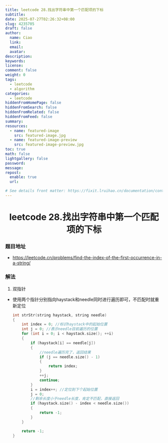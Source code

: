 ```yaml
---
title: leetcode 28.找出字符串中第一个匹配项的下标
subtitle:
date: 2025-07-27T02:26:32+08:00
slug: 4235705
draft: false
author:
  name: Ciao
  link:
  email:
  avatar:
description:
keywords:
license:
comment: false
weight: 0
tags:
  - leetcode
  - algorithm
categories:
  - leetcode
hiddenFromHomePage: false
hiddenFromSearch: false
hiddenFromRelated: false
hiddenFromFeed: false
summary:
resources:
  - name: featured-image
    src: featured-image.jpg
  - name: featured-image-preview
    src: featured-image-preview.jpg
toc: true
math: false
lightgallery: false
password:
message:
repost:
  enable: true
  url:

# See details front matter: https://fixit.lruihao.cn/documentation/content-management/introduction/#front-matter
---
```


<!--more-->

<h1 align="center">leetcode 28.找出字符串中第一个匹配项的下标</h1>

### 题目地址
  * https://leetcode.cn/problems/find-the-index-of-the-first-occurrence-in-a-string/

### 解法
  1. 双指针
  * 使用两个指针分别指向haystack和needle同时进行遍历即可，不匹配时就重新定位
    ```C++
    int strStr(string haystack, string needle) 
    {
        int index = 0; //标识haystack中的起始位置
        int j = 0; //表示needle目前遍历的位置
        for (int i = 0; i < haystack.size(); ++i)
        {
            if (haystack[i] == needle[j])
            {
                //needle遍历完了，返回结果
                if (j == needle.size() - 1)
                {
                    return index;
                }
                ++j;
                continue;
            }
            i = index++; //定位到下个起始位置
            j = 0;
            //剩余长度小于needle长度，肯定不匹配，直接返回
            if (haystack.size() - index < needle.size())
            {
                return -1;
            }
        }

        return -1;
    }
    ```


  